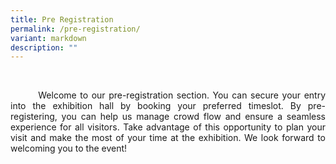 ```yaml
---
title: Pre Registration
permalink: /pre-registration/
variant: markdown
description: ""
---
```

<style>
.entry-title{
    font-size: 2.25rem;
    font-weight: 700;
    text-align: center;
  }
  .entry-content p{
    text-align: justify;
  }
  .entry-content .buttons-container{
    align-items: center;
    column-gap: 1rem;
    display: flex;
    flex-wrap: wrap;
    justify-content: center;
  }
  .entry-content .buttons-container .btn-link{
    background-color: #7431e8;
    border-radius: 0.4rem;
    color: #fff;
    font-size: 1.5rem;
    margin-bottom: 1rem;
    padding: 15px 20px;
    text-align: center;
    text-decoration: none;
    width: 15rem;
  }
  .entry-content .buttons-container .btn-link:hover{
    background-color: lightgrey;
  }
  
  .entry-content.sharing-sessions{
    align-items: center;
    display: flex;
    flex-direction: column;
    row-gap: 1.5rem;
  }
  .entry-content.sharing-sessions .session-item{
    background-color:#d84178;
    border-radius: 0.5rem;
    padding: 1rem;
    text-align: left;
    width: 100%;
  }
  .entry-content.sharing-sessions.malay-sessions .session-item{
    background-color: #a3c864;
  }
  .entry-content.sharing-sessions.tamil-sessions .session-item,
  .entry-content.sharing-sessions.preschools-exhibitors .session-item{
    background-color: #9b4490;
  }
  .entry-content.sharing-sessions.english-sessions .session-item{
    background-color: #fa0;
  }
  .entry-content.sharing-sessions.primary-secondary-exhibitors .session-item{
    background-color: #a3c864;
  }
  .entry-content.sharing-sessions .session-item p,
  .entry-content.sharing-sessions .session-item a{
    color: #fff;
    font-size: 1.1rem;
    line-height: 1.2;
  }
  .entry-content.sharing-sessions .session-item:hover{
    background-color: lightgrey;
  }
  
  .entry-content.sharing-session-item{
    font-size: 1.2rem;
  }
  .entry-content.sharing-session-item .sharing-sessions-nav{
    align-items: center;
    column-gap: 1rem;
    display: flex;
    flex-wrap: wrap;
    justify-content: space-between;
    padding-bottom: 1rem;
  }
  .entry-content.sharing-session-item .sharing-sessions-nav .inner-nav-wrapper{
    column-gap: 1rem;
    display: flex;
    flex: 2;
    flex-wrap: wrap;
    justify-content: flex-end;
    row-gap: 1rem;
  }
  .entry-content.sharing-session-item .sharing-sessions-nav .inner-nav-wrapper .nav-btn{
    background-color: #d84178;
    border-radius: 1rem;
    color: #fff;
    padding: 1rem 2rem;
    text-align: center;
    width: 100%;
  }
  .entry-content.sharing-session-item.malay-session .sharing-sessions-nav .inner-nav-wrapper .nav-btn{
    background-color: #a3c864;
  }
  .entry-content.sharing-session-item.tamil-session .sharing-sessions-nav .inner-nav-wrapper .nav-btn{
    background-color: #9b4490;
  }
  .entry-content.sharing-session-item.english-session .sharing-sessions-nav .inner-nav-wrapper .nav-btn{
    background-color: #fa0;
  }
  .entry-content.sharing-session-item .sharing-sessions-nav .inner-nav-wrapper .nav-btn:hover{
    background-color: lightgrey;
  }
  .entry-content.sharing-session-item .profile-photo-container{
    align-items: center;
    column-gap: 1rem;
    display: flex;
    flex-wrap: wrap;
    justify-content: space-between;
    row-gap: 1rem;
  }
  .entry-content.sharing-session-item .profile-photo{
    margin: 0 auto;
    text-align: center;
    width: 200px;
  }
  .entry-content.sharing-session-item.awardee-item .profile-photo{
    width: 100%;
  }
  .entry-content.sharing-session-item .profile-name{
    font-weight: 700;
    margin-bottom: 3rem;
  }
  .entry-content.sharing-session-item h4{
    color: #d84178;
  }
  .entry-content.sharing-session-item.malay-session h4{
    color: #a3c864;
  }
  .entry-content.sharing-session-item.tamil-session h4{
    color: #9b4490;
  }
  .entry-content.sharing-session-item.english-session h4{
    color: #fa0;
  }
  .entry-content.sharing-session-item.awardee-item h3,
  .entry-content.sharing-session-item.awardee-item h4{
    color: #4372d6;
  }
  .entry-content.sharing-session-item .section-wrapper{
    margin-bottom: 3rem;
  }
  
  .entry-content.awardees-container h4{
    font-weight: 700;
    margin-bottom: 3rem;
  }
  .entry-content.awardees-container a{
    text-decoration: none;
  }
  .entry-content.awardees-container .section-wrapper{
    margin-bottom: 10rem;
  }
  .entry-content.awardees-container .section-row{
    column-gap: 1rem;
    display: flex;
    flex-wrap: wrap;
    justify-content: space-around;
    row-gap: 1rem;
  }
  .entry-content.awardees-container .section-column{
    width: 30%;
  }
  .entry-content.awardees-container .awardee-wrapper{
    align-items: center;
    display: flex;
    flex-direction: column;
    justify-content: center;
    row-gap: 1rem;
  }
  .entry-content.awardees-container .awardee-wrapper .awardee-pic{
    width: 10rem;
  }
  .entry-content.awardees-container .awardee-wrapper .awardee-profile{
    color: #484848;
    text-align: center;
  }
  .entry-content.awardees-container .awardee-wrapper .name-english{
    font-size: 1.25rem;
    margin-bottom: 1rem;
  }
  .entry-content.awardees-container .awardee-wrapper .name-chinese{
    font-size: 1.25rem;
    margin-bottom: 1rem;
  }
  
  .entry-content .btntop{
    position: fixed;
    float: right;
    bottom: 20px;
    right: 80px;
    z-index: 99;
    boder: none;
    background-color: #3bb9ff;
    cursor: pointer;
    padding: 15px;
    boder-radius: 4px;
    color: #fff;
    font-weight: 600;
  }
  
  
  @media all and (min-width: 40rem ){
    .entry-content.sharing-sessions{
      align-items: flex-start;
      display: flex;
      flex-direction: column;
      row-gap: 1.5rem;
    }
    .entry-content.sharing-sessions .session-item{
      width: 90%;
    }
  
    .entry-content.sharing-session-item .sharing-sessions-nav .inner-nav-wrapper .nav-btn{
      width: 45%;
    }
  }
</style>
<div class="entry-content">

&nbsp; &nbsp; <p>

&nbsp; &nbsp; &nbsp; &nbsp; Welcome to our pre-registration section. You can secure your entry into the exhibition hall by booking your preferred timeslot. By pre-registering, you can help us manage crowd flow and ensure a seamless experience for all visitors. Take advantage of this opportunity to plan your visit and make the most of your time at the exhibition. We look forward to welcoming you to the event!

&nbsp; &nbsp; </p>

</div>